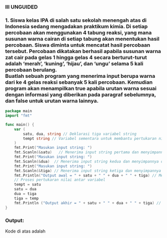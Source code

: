 ### III UNGUIDED ###

### 1. Siswa kelas IPA di salah satu sekolah menengah atas di Indonesia sedang mengadakan praktikum kimia. Di setiap percobaan akan menggunakan 4 tabung reaksi, yang mana susunan warna cairan di setiap tabung akan menentukan hasil percobaan. Siswa diminta untuk mencatat hasil percobaan tersebut. Percobaan dikatakan berhasil apabila susunan warna zat cair pada gelas 1 hingga gelas 4 secara berturut-turut adalah ‘merah’, ‘kuning’, ‘hijau’, dan ‘ungu’ selama 5 kali percobaan berulang.<br/> Buatlah sebuah program yang menerima input berupa warna dari ke 4 gelas reaksi sebanyak 5 kali percobaan. Kemudian program akan menampilkan true apabila urutan warna sesuai dengan informasi yang diberikan pada paragraf sebelumnya, dan false untuk urutan warna lainnya.<br/>

```go
package main
import "fmt"

func main() {
	var (
		satu, dua, string // Deklarasi tiga variabel string
		tempt string // Variabel sementara untuk membantu pertukaran nilai
	)
	fmt.Print("Masukan input string: ")
	fmt.Scanln(&satu)   // Menerima input string pertama dan menyimpannya di variabel 'satu'
	fmt.Print("Masukan input string: ")
	fmt.Scanln(&dua)  // Menerima input string kedua dan menyimpannya di variabel 'dua'
	fmt.Print("Masukan input string: ")
	fmt.Scanln(&tiga) // Menerima input string ketiga dan menyimpannya di variabel 'tiga'
	fmt.Println("Output awal = " + satu + " " + dua + " " + tiga) // Menampilkan output awal sebelum pertukaran
	// Proses pertukaran nilai antar variabel
	tempt = satu
	satu = dua
	dua = tiga
	tiga = temp
	fmt.Println ("Output akhir = " + satu + " " + dua + " " + tiga) // Menampilkan output setelah pertukaran
}
```
### Output: 

Kode di atas adalah
